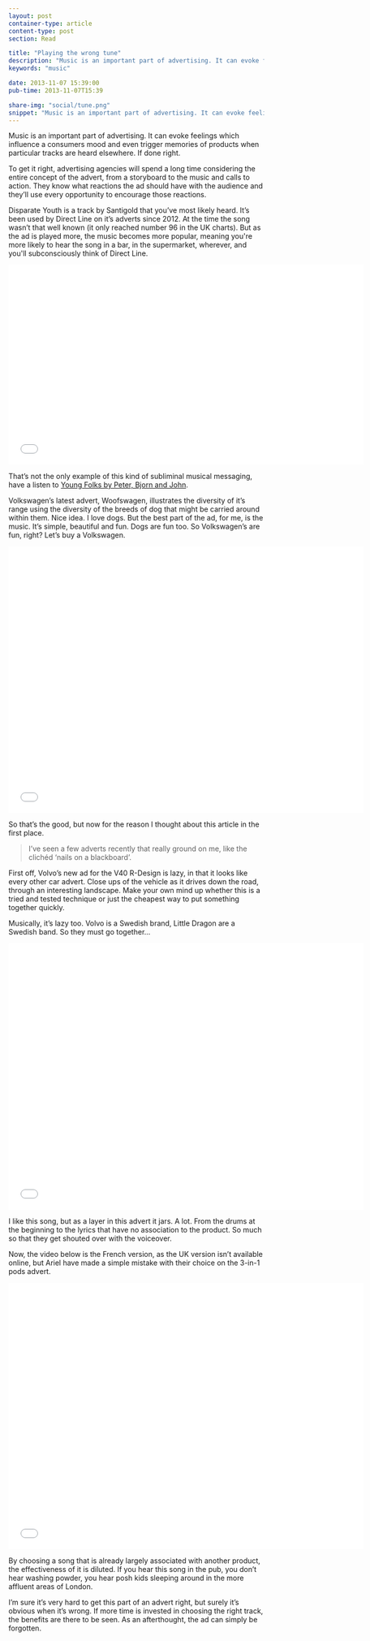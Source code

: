 ```yaml
---
layout: post
container-type: article
content-type: post
section: Read

title: "Playing the wrong tune"
description: "Music is an important part of advertising. It can evoke feelings which influence a consumers mood and even trigger memories of products when particular tracks are heard elsewhere. If done right."
keywords: "music"

date: 2013-11-07 15:39:00
pub-time: 2013-11-07T15:39

share-img: "social/tune.png"
snippet: "Music is an important part of advertising. It can evoke feelings which influence a consumers mood."
---
```


Music is an important part of advertising. It can evoke feelings which influence a consumers mood and even trigger memories of products when particular tracks are heard elsewhere. If done right.

To get it right, advertising agencies will spend a long time considering the entire concept of the advert, from a storyboard to the music and calls to action. They know what reactions the ad should have with the audience and they&rsquo;ll use every opportunity to encourage those reactions.

Disparate Youth is a track by Santigold that you&rsquo;ve most likely heard. It&rsquo;s been used by Direct Line on it&rsquo;s adverts since 2012. At the time the song wasn&rsquo;t that well known (it only reached number 96 in the UK charts). But as the ad is played more, the music becomes more popular, meaning you're more likely to hear the song in a bar, in the supermarket, wherever, and you'll subconsciously think of Direct Line.

<div class="figure__video">
	<iframe width="700" height="394" src="//www.youtube.com/embed/-N33AjS5dvs?rel=0" frameborder="0" allowfullscreen></iframe>
</div>

That&rsquo;s not the only example of this kind of subliminal musical messaging, have a listen to [Young Folks by Peter, Bjorn and John](http://www.youtube.com/watch?v=51V1VMkuyx0).

Volkswagen&rsquo;s latest advert, Woofswagen, illustrates the diversity of it&rsquo;s range using the diversity of the breeds of dog that might be carried around within them. Nice idea. I love dogs. But the best part of the ad, for me, is the music. It&rsquo;s simple, beautiful and fun. Dogs are fun too. So Volkswagen&rsquo;s are fun, right? Let&rsquo;s buy a Volkswagen.

<div class="figure__video">
	<iframe width="700" height="525" src="//www.youtube.com/embed/65Rrl6Lka18?rel=0" frameborder="0" allowfullscreen></iframe>
</div>

So that&rsquo;s the good, but now for the reason I thought about this article in the first place.

> I&rsquo;ve seen a few adverts recently that really ground on me, like the clich&eacute;d &lsquo;nails on a blackboard&rsquo;.

First off, Volvo&rsquo;s new ad for the V40 R-Design is lazy, in that it looks like every other car advert. Close ups of the vehicle as it drives down the road, through an interesting landscape. Make your own mind up whether this is a tried and tested technique or just the cheapest way to put something together quickly. 

Musically, it&rsquo;s lazy too. Volvo is a Swedish brand, Little Dragon are a Swedish band. So they must go together...

<div class="figure__video">
	<iframe width="700" height="525" src="//www.youtube.com/embed/3iVns7YSNmk?rel=0" frameborder="0" allowfullscreen></iframe>
</div>

I like this song, but as a layer in this advert it jars. A lot. From the drums at the beginning to the lyrics that have no association to the product. So much so that they get shouted over with the voiceover.

Now, the video below is the French version, as the UK version isn&rsquo;t available online, but Ariel have made a simple mistake with their choice on the 3-in-1 pods advert.

<div class="figure__video">
	<iframe width="700" height="525" src="//www.youtube.com/embed/a8lDmLDpfHQ?rel=0" frameborder="0" allowfullscreen></iframe>
</div>

By choosing a song that is already largely associated with another product, the effectiveness of it is diluted. If you hear this song in the pub, you don&rsquo;t hear washing powder, you hear posh kids sleeping around in the more affluent areas of London.

I&rsquo;m sure it&rsquo;s very hard to get this part of an advert right, but surely it&rsquo;s obvious when it&rsquo;s wrong. If more time is invested in choosing the right track, the benefits are there to be seen. As an afterthought, the ad can simply be forgotten.